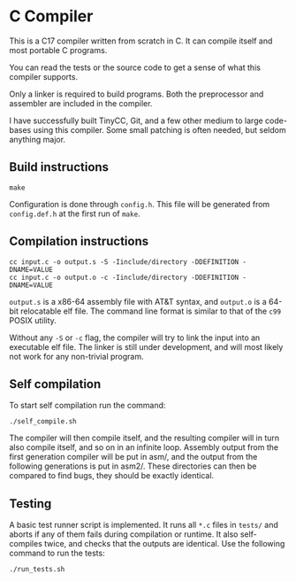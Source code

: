 # C Compiler

This is a C17 compiler written from scratch in C.
It can compile itself and most portable C programs.

You can read the tests or the source code to get a sense of what this compiler supports.

Only a linker is required to build programs.
Both the preprocessor and assembler are included in the compiler.

I have successfully built TinyCC, Git, and a few other medium to large code-bases using this compiler.
Some small patching is often needed, but seldom anything major.

## Build instructions

    make

Configuration is done through `config.h`.
This file will be generated from `config.def.h` at the first run of `make`.

## Compilation instructions

	cc input.c -o output.s -S -Iinclude/directory -DDEFINITION -DNAME=VALUE
	cc input.c -o output.o -c -Iinclude/directory -DDEFINITION -DNAME=VALUE

`output.s` is a x86-64 assembly file with AT&T syntax, and `output.o` is a 64-bit relocatable elf file.
The command line format is similar to that of the `c99` POSIX utility.

Without any `-S` or `-c` flag, the compiler will try to link the input into an executable elf file.
The linker is still under development, and will most likely not work for any non-trivial program.

## Self compilation
To start self compilation run the command:

    ./self_compile.sh
The compiler will then compile itself, and the resulting compiler will in turn also compile itself, and so on in an infinite loop.
Assembly output from the first generation compiler will be put in asm/, and the output from the following generations is put in asm2/.
These directories can then be compared to find bugs, they should be exactly identical.
## Testing
A basic test runner script is implemented.
It runs all `*.c` files in `tests/` and aborts if any of them fails during compilation or runtime.
It also self-compiles twice, and checks that the outputs are identical.
Use the following command to run the tests:

    ./run_tests.sh
